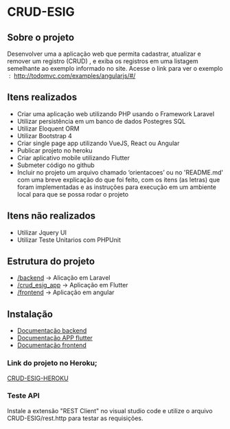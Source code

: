 # CRUD-ESIG

## Sobre o projeto

Desenvolver uma a aplicação web que permita cadastrar, atualizar e
remover um registro (CRUD) , e exiba os registros em uma listagem semelhante ao
exemplo informado no site.
Acesse o link para ver o exemplo ​ : ​ http://todomvc.com/examples/angularjs/#/

## Itens realizados

- Criar uma aplicação web utilizando PHP usando o Framework Laravel
- Utilizar persistência em um banco de dados Postegres SQL
- Utilizar Eloquent ORM
- Utilizar Bootstrap 4
- Criar single page app utilizando VueJS, React ou Angular
- Publicar projeto no heroku
- Criar aplicativo mobile utilizando Flutter
- Submeter código no github
- ​Incluir no projeto um arquivo chamado ‘orientacoes’ ou no 'README.md' com
  uma breve explicação do que foi feito, com os itens (as letras) que foram
  implementadas e as instruções para execução em um ambiente local para que se
  possa rodar o projeto

## Itens não realizados

- Utilizar Jquery UI
- Utilizar Teste Unitarios com PHPUnit

## Estrutura do projeto

- [/backend](https://github.com/HandersonSilva/CRUD-ESIG/tree/main/backend) -> Alicação em Laravel
- [/crud_esig_app](https://github.com/HandersonSilva/CRUD-ESIG/tree/main/crud_esig_app) -> Aplicação em Flutter
- [/frontend](https://github.com/HandersonSilva/CRUD-ESIG/tree/main/frontend) -> Aplicação em angular

## Instalação

- [Documentação backend](https://github.com/HandersonSilva/CRUD-ESIG/blob/main/backend/readme.md)
- [Documentação APP flutter](https://github.com/HandersonSilva/CRUD-ESIG/blob/main/crud_esig_app/README.md)
- [Documentação frontend](https://github.com/HandersonSilva/CRUD-ESIG/blob/main/frontend/README.md)

### Link do projeto no Heroku;

[CRUD-ESIG-HEROKU](http://crud-esig.herokuapp.com/app/)

### Teste API

Instale a extensão "REST Client" no visual studio code e utilize o arquivo CRUD-ESIG/rest.http para testar as requisições.
